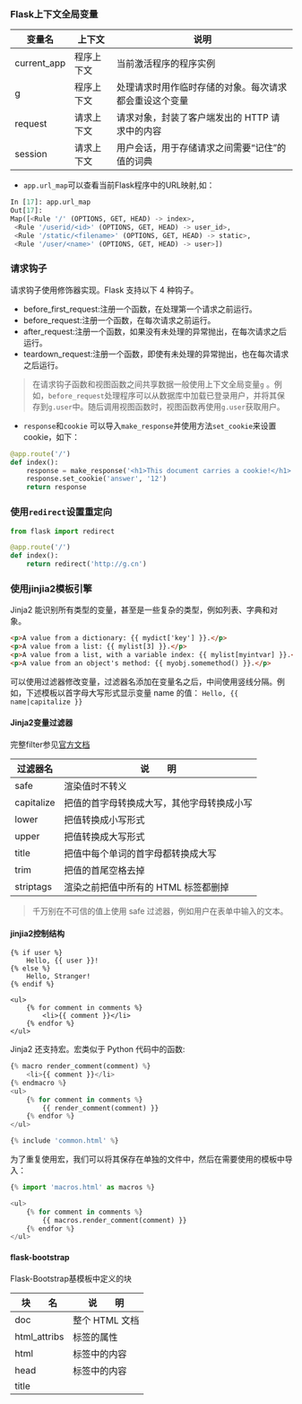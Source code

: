 ### Flask上下文全局变量

|变量名|上下文|说明|
|--|--|--|
|current_app |程序上下文| 当前激活程序的程序实例|
|g |程序上下文 |处理请求时用作临时存储的对象。每次请求都会重设这个变量|
|request |请求上下文 |请求对象，封装了客户端发出的 HTTP 请求中的内容|
|session |请求上下文 |用户会话，用于存储请求之间需要“记住”的值的词典|

- `app.url_map`可以查看当前Flask程序中的URL映射,如：

```py
In [17]: app.url_map
Out[17]:
Map([<Rule '/' (OPTIONS, GET, HEAD) -> index>,
 <Rule '/userid/<id>' (OPTIONS, GET, HEAD) -> user_id>,
 <Rule '/static/<filename>' (OPTIONS, GET, HEAD) -> static>,
 <Rule '/user/<name>' (OPTIONS, GET, HEAD) -> user>])
```

### 请求钩子

请求钩子使用修饰器实现。Flask 支持以下 4 种钩子。  

- before_first_request:注册一个函数，在处理第一个请求之前运行。
- before_request:注册一个函数，在每次请求之前运行。
- after_request:注册一个函数，如果没有未处理的异常抛出，在每次请求之后运行。
- teardown_request:注册一个函数，即使有未处理的异常抛出，也在每次请求之后运行。

> 在请求钩子函数和视图函数之间共享数据一般使用上下文全局变量`g` 。例如，`before_request`处理程序可以从数据库中加载已登录用户，并将其保存到`g.user`中。随后调用视图函数时，视图函数再使用`g.user`获取用户。


- `response`和`cookie`
可以导入`make_response`并使用方法`set_cookie`来设置cookie，如下：
```py
@app.route('/')
def index():
    response = make_response('<h1>This document carries a cookie!</h1>')
    response.set_cookie('answer', '12')
    return response
```

### 使用`redirect`设置重定向

```py
from flask import redirect

@app.route('/')
def index():
    return redirect('http://g.cn')
```

### 使用jinjia2模板引擎

Jinja2 能识别所有类型的变量，甚至是一些复杂的类型，例如列表、字典和对象。
```html
<p>A value from a dictionary: {{ mydict['key'] }}.</p>
<p>A value from a list: {{ mylist[3] }}.</p>
<p>A value from a list, with a variable index: {{ mylist[myintvar] }}.</p>
<p>A value from an object's method: {{ myobj.somemethod() }}.</p>
```
可以使用过滤器修改变量，过滤器名添加在变量名之后，中间使用竖线分隔。例如，下述模板以首字母大写形式显示变量 name 的值：
`Hello, {{ name|capitalize }}`

#### Jinja2变量过滤器

完整filter参见[官方文档](http://jinja.pocoo.org/docs/2.10/templates/#filters)

|过滤器名 |说　　明|
| -- | -- |
|safe |渲染值时不转义|
|capitalize |把值的首字母转换成大写，其他字母转换成小写|
|lower |把值转换成小写形式|
|upper |把值转换成大写形式|
|title |把值中每个单词的首字母都转换成大写|
|trim |把值的首尾空格去掉|
|striptags |渲染之前把值中所有的 HTML 标签都删掉|

> 千万别在不可信的值上使用 safe 过滤器，例如用户在表单中输入的文本。


#### jinjia2控制结构

```
{% if user %}
    Hello, {{ user }}!
{% else %}
    Hello, Stranger!
{% endif %}

<ul>
    {% for comment in comments %}
        <li>{{ comment }}</li>
    {% endfor %}
</ul>
```
Jinja2 还支持宏。宏类似于 Python 代码中的函数:

```py
{% macro render_comment(comment) %}
    <li>{{ comment }}</li>
{% endmacro %}
<ul>
    {% for comment in comments %}
        {{ render_comment(comment) }}
    {% endfor %}
</ul>

{% include 'common.html' %}
```

为了重复使用宏，我们可以将其保存在单独的文件中，然后在需要使用的模板中导入：

```py
{% import 'macros.html' as macros %}

<ul> 
    {% for comment in comments %}
        {{ macros.render_comment(comment) }}
    {% endfor %} 
</ul>
```

#### flask-bootstrap

Flask-Bootstrap基模板中定义的块

| 块　　名 | 说　　明 |
| -- | -- |
| doc |整个 HTML 文档 |
| html_attribs | <html> 标签的属性 | 
| html | <html> 标签中的内容 |
| head | <head> 标签中的内容 |
| title | <title> 标签中的内容 |
| metas | 一组 <meta> 标签 | 
| styles | 层叠样式表定义 | 
| body_attribs | <body> 标签的属性 | 
| body | <body> 标签中的内容 | 
| navbar | 用户定义的导航条 | 
| content | 用户定义的页面内容 | 
| scripts | 文档底部的 JavaScript 声明| 

#### url_for生成链接
url_for() 函数最简单的用法是以视图函数名（或者`app.add_url_route()`)定义路由时使用的端点名作为参数，返回对应的URL。
当前hello.py 程序中调用`url_for('index')`得到的结果是`/`。

`url_for('index', _external=True)` 
返回的则是绝对地址，在这个示例中是`http://localhost:5000/`。

使用`url_for()`生成动态地址时，将动态部分作为关键字参数传入。
例如，`url_for('user', name='john', _external=True)` 
的返回结果是 `http://localhost:5000/user/john`。 
传入`url_for()`的关键字参数不仅限于动态路由中的参数。
函数能将任何额外参数添加到 查询字符串中。
例如，`url_for('index', page=2)`的返回结果是`/?page=2`。

#### 静态文件static
查看url映射时，其中有一个`static`路由。 
这是因为对静态文件的引用被当成一个特殊的路由，
即`/static/<filename>`。
例如，调用`url_for('static', filename='css/styles.css', _external=True)` 
返回 `http:// localhost:5000/static/css/styles.css`。

默认设置下，Flask 在程序根目录中名为 static 的子目录中寻找静态文件。
如果需要，可在 static 文件夹中使用子文件夹存放文件。
服务器收到前面那个 URL 后，会生成一个响应， 包含文件系统中 static/css/styles.css 文件的内容。

#### 使用Flask-Moment本地化日期和时间


## web表单


## 数据库
### ORM、ODM的使用
#### FLask-SQLAlchemy

##### FLask-SQLAlchemy数据库URL

|数据库引擎| URL|
|--|--|
|MySQL| mysql://username:password@hostname/database|
|Postgres| postgresql://username:password@hostname/database|
|SQLite（Unix）| sqlite:////absolute/path/to/database|
|SQLite（Windows）| sqlite:///c:/absolute/path/to/database|

程序使用的数据库URL必须保存到Flask配置对象的`SQLALCHEMY_DATABASE_URI`键中。配置对象中还有一个很有用的选项，即`SQLALCHEMY_COMMIT_ON_TEARDOWN`键，将其设为`True`时，每次请求结束后都会自动提交数据库中的变动。


##### 常用的SQLAlchemy列类型

| 类型名 | Python类型 | 说　　明|
|--|--|--|
| Integer | int | 普通整数，一般是 32 位| 
| SmallInteger | int | 取值范围小的整数，一般是 16 位| 
| BigInteger | int 或 long | 不限制精度的整数| 
| Float | float | 浮点数| 
| Numeric | decimal.Decimal | 定点数| 
| String | str | 变长字符串| 
| Text | str | 变长字符串，对较长或不限长度的字符串做了优化| 
| Unicode | unicode | 变长 Unicode 字符串| 
| UnicodeText | unicode | 变长 Unicode字符串，对较长或不限长度的字符串做了优化| 
| Boolean | bool | 布尔值| 
| Date | datetime.date | 日期| 
| Time | datetime.time | 时间| 
| DateTime | datetime.datetime | 日期和时间| 
| Interval | datetime.timedelta | 时间间隔| 
| Enum | str | 一组字符串| 
| PickleType | 任何 Python 对象 | 自动使用 Pickle 序列化| 
| LargeBinary | str | 二进制文件| 

db.Column 中其余的参数指定属性的配置选项:

##### 常使用的SQLAlchemy列选项
| 选项名 | 说　　明 |
| -- | -- |
|primary_key | 如果设为True ，这列就是表的主键|
|unique |如果设为True，这列不允许出现重复的值|
|index |如果设为True，为这列创建索引，提升查询效率|
|nullable |如果设为True，这列允许使用空值；如果设为False，这列不允许使用空值|
|default |为这列定义默认值|

### 关系

#### 一对多关系在模型类中的表示方法

```py
class Role(db.Model):
    # ...
    users = db.relationship('User', backref='role')

class User(db.Model):
    # ...
    role_id = db.Column(db.Integer, db.ForeignKey('roles.id'))
```

##### 常用的SQLAlchemy关系选项
- backref
    在关系的另一个模型中添加反向引用
- primaryjoin
    明确指定两个模型之间使用的联结条件。只在模棱两可的关系中需要指定
- lazy
    指定如何加载相关记录。可选值有 select （首次访问时按需加载）、 immediate （源对象加载后就加载）、 joined （加载记录，但使用联结）、 subquery （立即加载，但使用子查询），noload （永不加载）和 dynamic （不加载记录，但提供加载记录的查询）
- uselist 
    如果设为 Fales ，不使用列表，而使用标量值
- order_by 
    指定关系中记录的排序方式
- secondary 
    指定多对多关系中关系表的名字
- secondaryjoin 
    SQLAlchemy 无法自行决定时，指定多对多关系中的二级联结条件

> 一对一关系可以用前面介绍的一对多关系表示，但调用 db.relationship() 时要把 uselist 设为 False ，把“多”变成“一”。多对一关系也可使用一对多表示，对调两个表即可，或者把外键和 db.relationship() 都放在“多”这一侧。最复杂的关系类型是多对多，需要用到第三张表，这个表称为关系表。

##### 常用的SQLAlchemy查询过滤器

| 过滤器 | 说　　明 |
| -- | -- |
| filter() | 把过滤器添加到原查询上，返回一个新查询 |
| filter_by() | 把等值过滤器添加到原查询上，返回一个新查询 |
| limit() | 使用指定的值限制原查询返回的结果数量，返回一个新查询 |
| offset() | 偏移原查询返回的结果，返回一个新查询 |
| order_by() | 根据指定条件对原查询结果进行排序，返回一个新查询 |
| group_by() | 根据指定条件对原查询结果进行分组，返回一个新查询 |

##### 常使用的SQLAlchemy查询执行函数

| 方　法 | 说　　明 |
| -- | -- |
| all() | 以列表形式返回查询的所有结果 |
| first() | 返回查询的第一个结果，如果没有结果，则返回 None |
| first_or_404() | 返回查询的第一个结果，如果没有结果，则终止请求，返回 404错误响应 |
| get() | 返回指定主键对应的行，如果没有对应的行，则返回 None |
| get_or_404() | 返回指定主键对应的行，如果没找到指定的主键，则终止请求，返回404 错误响应 |
| count() | 返回查询结果的数量 |
| paginate() | 返回一个Paginate对象，它包含指定范围内的结果 |


可以通过Flask shell调试

增加shell回调方法 省去每次输入实例
```py
from flask_script import Manager, Shell

def make_shell_context():
    return dict(app=app, db=db, User=User, Role=Role)
manager.add_command('shell', Shell(make_context=make_shell_context))
```

### Flask-Migrate实现数据库迁移

这个扩展对`Alembic`做了轻量级包装，并集成到`Flask-Script`中，所有操作都通过`Flask-Script`命令完成。

为了导出数据库迁移命令，Flask-Migrate 提供了一个 MigrateCommand 类，可附加到 Flask-
Script 的 manager 对象上。在这个例子中， MigrateCommand 类使用 db 命令附加。在维护数据库迁移之前，要使用 init 子命令创建迁移仓库:
```py
python hello.py db init
```

